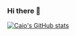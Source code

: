 ### Hi there 👋

[![Caio's GitHub stats](https://github-readme-stats.vercel.app/api?username=batistacaio&theme=THEME_NAME)](https://github.com/batistacaio/github-readme-stats)
